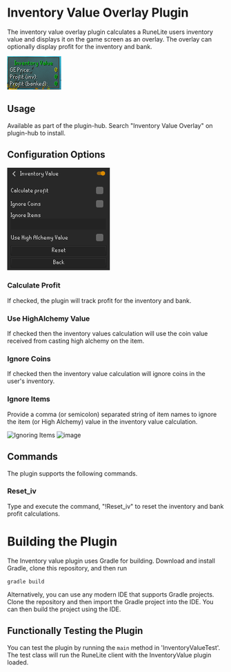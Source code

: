 # Inventory Value Overlay Plugin

The inventory value overlay plugin calculates a RuneLite users inventory value and displays it on the game screen as an overlay. The overlay can optionally display profit for the inventory and bank.
 
![Overlay ](https://raw.githubusercontent.com/wikiworm/InventoryValue/dev/screenshots/inventory_value_overlay.PNG "Overlay")

## Usage
Available as part of the plugin-hub. Search "Inventory Value Overlay" on plugin-hub to install.

## Configuration Options

![Configuration](https://raw.githubusercontent.com/wikiworm/InventoryValue/dev/screenshots/inventory_value_config.PNG "Configuration")

### Calculate Profit
If checked, the plugin will track profit for the inventory and bank.

### Use HighAlchemy Value
If checked then the inventory values calculation will use the coin value received from casting high alchemy on the item.

### Ignore Coins
If checked then the inventory value calculation will ignore coins in the user's inventory.

### Ignore Items
Provide a comma (or semicolon) separated string of item names to ignore the item (or High Alchemy) value in the inventory value calculation.

![Ignoring Items](https://user-images.githubusercontent.com/5294864/102701261-2b23ff00-4223-11eb-97c6-0ccc197d2896.png)
![image](https://user-images.githubusercontent.com/5294864/102736363-bcbe6a00-4312-11eb-8417-bf0d69f517ac.png)

## Commands
The plugin supports the following commands.

### Reset_iv
Type and execute the command, "!Reset_iv" to reset the inventory and bank profit calculations. 

# Building the Plugin

The Inventory value plugin uses Gradle for building. Download and install Gradle, clone this repository, and then run 
```
gradle build
```     

Alternatively, you can use any modern IDE that supports Gradle projects. Clone the repository and then import the Gradle project into the IDE. You can then build the project using the IDE. 

## Functionally Testing the Plugin

You can test the plugin by running the `main` method in 'InventoryValueTest'. The test class will run the RuneLite client with the InventoryValue plugin loaded.


